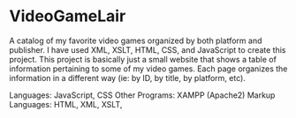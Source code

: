 # VideoGameLair

A catalog of my favorite video games organized by both platform and publisher. I have used XML, XSLT, HTML, CSS, and JavaScript to create this project. This project is basically just a small website that shows a table of information pertaining to some of my video games. Each page organizes the information in a different way (ie: by ID, by title, by platform, etc). 

Languages: JavaScript, CSS
Other Programs: XAMPP (Apache2)
Markup Languages: HTML, XML, XSLT, 
